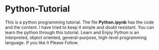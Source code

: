 # Python-Tutorial
This is a python programming tutorial. The file **Python.ipynb** has the code and the content. I have tried to keep it simple and doubt resistant. You can learn the python through this tutorial. Learn and Enjoy
Python is an interpreted, object oriented, general-purpose, high-level programming language.
If you like it Please Follow. 
